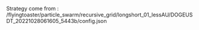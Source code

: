 Strategy come from : /flyingtoaster/particle_swarm/recursive_grid/longshort_01_lessAU/DOGEUSDT_20221028061605_5443b/config.json
